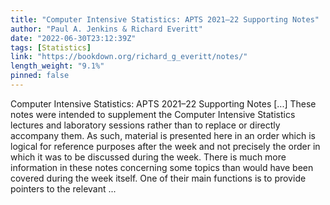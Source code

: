 ```yaml
---
title: "Computer Intensive Statistics: APTS 2021–22 Supporting Notes"
author: "Paul A. Jenkins & Richard Everitt"
date: "2022-06-30T23:12:39Z"
tags: [Statistics]
link: "https://bookdown.org/richard_g_everitt/notes/"
length_weight: "9.1%"
pinned: false
---
```


Computer Intensive Statistics: APTS 2021–22 Supporting Notes [...] These notes were intended to supplement the Computer Intensive Statistics lectures and laboratory sessions rather than to replace or directly accompany them. As such, material is presented here in an order which is logical for reference purposes after the week and not precisely the order in which it was to be discussed during the week. There is much more information in these notes concerning some topics than would have been covered during the week itself. One of their main functions is to provide pointers to the relevant ...
